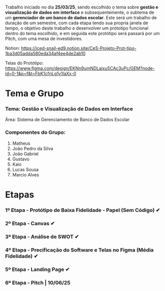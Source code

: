 Trabalho iniciado no dia **25/03/25**, sendo escolhido o tema sobre **gestão e visualização de dados em interface** e subsequentemente, o subtema de um **gerenciador de um banco de dados escolar**. Este será um trabalho de duração de um semestre, com cada etapa tendo sua propria janela de tempo, o objetivo deste trabalho e desenvolver um prótotipo funcional dentro do tema escolhido, e em seguida este protótipo será passará por um Pitch, com uma mesa de investidores.

Notion: https://iced-snail-ed9.notion.site/CeS-Projeto-Prot-tipo-1ba3d05adda580eda34af4ee4de2ab10

Telas do Protótipo: https://www.figma.com/design/EKNn9umNDLaixu5CAc3uPc/GEM?node-id=0-1&p=f&t=FbK1cfnLg1y1laXx-0

# Tema e Grupo

### Tema: Gestão e Visualização de Dados em Interface
  Área: Sistema de Gerenciamento de Banco de Dados Escolar
### Componentes do Grupo:
  1. Matheus
  2. João Pedro da Silva
  3. João Gabriel
  4. Gustavo
  5. Kaio
  6. Lucas Sousa
  7. Marcio Alves

# Etapas

### 1º Etapa - Protótipo de Baixa Fidelidade - Papel (Sem Código) ✔
### 2º Etapa - Canvas ✔
### 3º Etapa - Análise de SWOT ✔
### 4º Etapa - Precificação do Software e Telas no Figma (Média Fidelidade) ✔
### 5º Etapa - Landing Page ✔
### 6º Etapa - Pitch | 10/06/25
